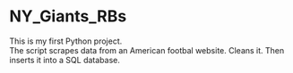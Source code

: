 # NY_Giants_RBs
This is my first Python project.  
The script scrapes data from an American footbal website.  Cleans it.  Then inserts it into a SQL database.
